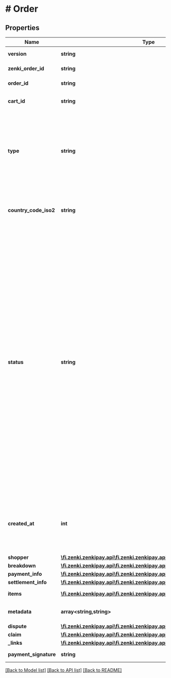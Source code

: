 # # Order

## Properties

Name | Type | Description | Notes
------------ | ------------- | ------------- | -------------
**version** | **string** | Data model version, its current value should be v1.0.0. |
**zenki_order_id** | **string** | Unique order identifier generated by Zenkipay. |
**order_id** | **string** | Unique order identifier generated by the merchant. | [optional]
**cart_id** | **string** | Unique identifier of the shopping cart that allows identifying the purchase of one or more products or services. | [optional]
**type** | **string** | Indicates the model for the product delivery or service delivery.  Possible values: * WITH_CARRIER    - If a courier is going to be used for the shipment and delivery of the product or service. * WITHOUT_CARRIER - If a courier is not going to be used for the shipment and delivery of the product or service. * MIXED           - If a courier is going to be used to send part of the products or services and another part is delivered without using a courier. |
**country_code_iso2** | **string** | Unique identifier of the country, the definition of the ISO_3166-1 standard is used with 2 characters, see: https://en.wikipedia.org/wiki/ISO_3166-1_alpha-2 or https://www.iso.org/iso-3166-country-codes.html |
**status** | **string** | Order Status  Possible values: * PENDING                   - Waiting for the buyer to pay the payment order. * READY4PAY                 - The buyer has been shown the modal and the order is ready for the buyer to pay for the order with his wallet. * AWAITING_PAYMENT          - A first confirmation has been received by the blockchain network, it is waiting to have the required confirmations. * AWAITING_DELIVERY         - The payment for the product or service has already been made and the delivery of the product or service is in process. * DELIVERED_SERVICE         - The service has already been delivered. * AWAITING_SHIPMENT         - The guide for the products has already been uploaded and the shipment is in process. * SHIPPED                   - The product or service has been shipped. * SHIPMENT_ERROR            - There was a problem in the shipping process. * AWAITING_SHOPPER_APPROVAL - Waiting for approval from the buyer to confirm that they have received the product or service. * DISPUTED                  - The buyer has started a dispute process with the merchant. * PENDING_SHOPPER_RETURN    - The merchant is waiting for the buyer to return the product, as a result of the dispute. * REFUNDED                  - The product or service has been refunded to the buyer. * COMPLETED                 - The buyer confirms the receipt of the product or service satisfactorily and the exchange of the value of the sale to stable currency has been made only if applicable. * SETTLED                   - The merchant transaction has been settled. |
**created_at** | **int** | Date and time when Zenkipay received the request to create the order, in milliseconds and UTC format.  The Unix epoch (or Unix time or POSIX time or Unix timestamp) is the number of seconds elapsed since January 1, 1970 (midnight UTC/GMT), not counting leap seconds (in ISO 8601: 1970-01-01T00: 00:00Z) |
**shopper** | [**\fi.zenki.zenkipay.api\fi.zenki.zenkipay.api.model\Shopper**](Shopper.md) |  | [optional]
**breakdown** | [**\fi.zenki.zenkipay.api\fi.zenki.zenkipay.api.model\Breakdown**](Breakdown.md) |  |
**payment_info** | [**\fi.zenki.zenkipay.api\fi.zenki.zenkipay.api.model\OrderPaymentInfo**](OrderPaymentInfo.md) |  | [optional]
**settlement_info** | [**\fi.zenki.zenkipay.api\fi.zenki.zenkipay.api.model\OrderSettlementInfo**](OrderSettlementInfo.md) |  | [optional]
**items** | [**\fi.zenki.zenkipay.api\fi.zenki.zenkipay.api.model\Item[]**](Item.md) | Set of products or services considered within the shopping cart. |
**metadata** | **array<string,string>** | Complementary order information that the merchant requires to send and inform Zenkipay. | [optional]
**dispute** | [**\fi.zenki.zenkipay.api\fi.zenki.zenkipay.api.model\OrderDispute**](OrderDispute.md) |  | [optional]
**claim** | [**\fi.zenki.zenkipay.api\fi.zenki.zenkipay.api.model\OrderClaim**](OrderClaim.md) |  | [optional]
**_links** | [**\fi.zenki.zenkipay.api\fi.zenki.zenkipay.api.model\OrderLinks**](OrderLinks.md) |  | [optional]
**payment_signature** | **string** | Signature of the payment order information to display the modal. | [optional]

[[Back to Model list]](../../README.md#models) [[Back to API list]](../../README.md#endpoints) [[Back to README]](../../README.md)
